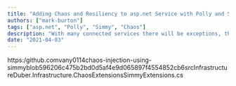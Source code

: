 ```yaml
---
title: "Adding Chaos and Resiliency to asp.net Service with Polly and Simmy"
authors: ["mark-burton"]
tags: ["asp.net", "Polly", "Simmy", "Chaos"]
description: "With many connected services there will be exceptions, the should be known, tested and handled in a resilient way"
date: "2021-04-03"
---
```


https:/github.comvany0114chaos-injection-using-simmyblob596206c475b2bd0d5af4e9d065897f4554852cb6srcInfrastructureDuber.Infrastructure.ChaosExtensionsSimmyExtensions.cs